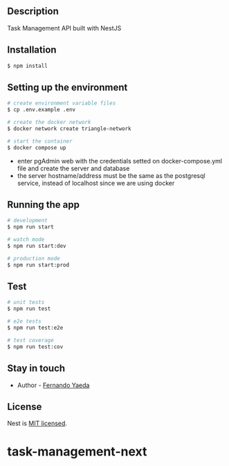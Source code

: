 ## Description

Task Management API built with NestJS

## Installation

```bash
$ npm install
```

## Setting up the environment

```bash
# create environment variable files
$ cp .env.example .env

# create the docker network
$ docker network create triangle-network

# start the container
$ docker compose up
```

- enter pgAdmin web with the credentials setted on docker-compose.yml file and create the server and database
- the server hostname/address must be the same as the postgresql service, instead of localhost since we are using docker


## Running the app

```bash
# development
$ npm run start

# watch mode
$ npm run start:dev

# production mode
$ npm run start:prod
```

## Test

```bash
# unit tests
$ npm run test

# e2e tests
$ npm run test:e2e

# test coverage
$ npm run test:cov
```

## Stay in touch

- Author - [Fernando Yaeda](https://github.com/fernando-yaeda)

## License

Nest is [MIT licensed](LICENSE).
# task-management-next
